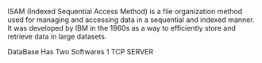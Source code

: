 ISAM (Indexed Sequential Access Method) is a file organization method used for managing and accessing data in a sequential and indexed manner. It was developed by IBM in the 1960s as a way to efficiently store and retrieve data in large datasets.

DataBase Has Two Softwares 
1 TCP SERVER 